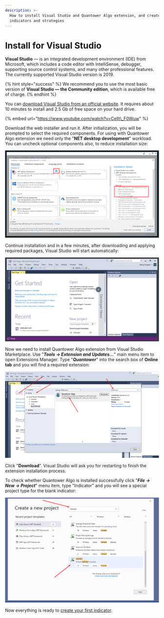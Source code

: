 ```yaml
---
description: >-
  How to install Visual Studio and Quantower Algo extension, and create your own
  indicators and strategies
---
```


# Install for Visual Studio

**Visual Studio** — is an integrated development environment \(IDE\) from Microsoft, which includes a code editor with IntelliSense, debugger, supporting source control systems, and many other professional features. The currently supported Visual Studio version is 2019. 

{% hint style="success" %}
We recommend you to use the most basic version of **Visual Studio — the Community edition**, which is available free of charge.
{% endhint %}

You can [download Visual Studio from an official website](https://visualstudio.microsoft.com/thank-you-downloading-visual-studio/?sku=Community&rel=15). It requires about 10 minutes to install and 2.5 Gb of free space on your hard drive.

{% embed url="https://www.youtube.com/watch?v=CelIt\_F0Wuw" %}

Download the web installer and run it. After initialization, you will be prompted to select the required components. For using with Quantower Algo extension we need only the "**NET desktop development**" workload. You can uncheck optional components also, to reduce installation size:

![Minimal required installation](../.gitbook/assets/screenshot_1dd.png)

Continue installation and in a few minutes, after downloading and applying required packages, Visual Studio will start automatically:

![Default view of Visual Studio 2017](../.gitbook/assets/default-view-of-visual-studio.png)

Now we need to install Quantower Algo extension from Visual Studio Marketplace. Use "_**Tools -&gt; Extension and Updates...**_" main menu item to open Extensions Manager. Type "_**Quantower**_" into the search box of **Online tab** and you will find a required extension:

![Extensions and Updates window](../.gitbook/assets/extensions-manager.png)

Click "**Download**". Visual Studio will ask you for restarting to finish the extension installation process.

To check whether Quantower Algo is installed successfully click "_**File -&gt; New -&gt; Project**_" menu item, type "Indicator" and you will see a special project type for the blank indicator:

![New project window](../.gitbook/assets/image%20%2854%29.png)

Now everything is ready to [create your first indicator](simple-indicator.md).

